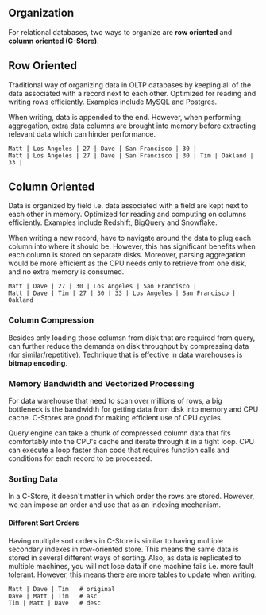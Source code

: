 ## Organization

For relational databases, two ways to organize are **row oriented** and **column oriented (C-Store)**.

## Row Oriented

Traditional way of organizing data in OLTP databases by keeping all of the data associated with a record next to each other. Optimized for reading and writing rows efficiently. Examples include MySQL and Postgres.

When writing, data is appended to the end. However, when performing aggregation, extra data columns are brought into memory before extracting relevant data which can hinder performance.

```
Matt | Los Angeles | 27 | Dave | San Francisco | 30 |
Matt | Los Angeles | 27 | Dave | San Francisco | 30 | Tim | Oakland | 33 |
```

## Column Oriented

Data is organized by field i.e. data associated with a field are kept next to each other in memory. Optimized for reading and computing on columns efficiently. Examples include Redshift, BigQuery and Snowflake.

When writing a new record, have to navigate around the data to plug each column into where it should be. However, this has significant benefits when each column is stored on separate disks. Moreover, parsing aggregation would be more efficient as the CPU needs only to retrieve from one disk, and no extra memory is consumed.

```
Matt | Dave | 27 | 30 | Los Angeles | San Francisco |
Matt | Dave | Tim | 27 | 30 | 33 | Los Angeles | San Francisco | Oakland
```

### Column Compression

Besides only loading those columsn from disk that are required from query, can further reduce the demands on disk throughput by compressing data (for similar/repetitive). Technique that is effective in data warehouses is **bitmap encoding**.

### Memory Bandwidth and Vectorized Processing

For data warehouse that need to scan over millions of rows, a big bottleneck is the bandwidth for getting data from disk into memory and CPU cache. C-Stores are good for making efficient use of CPU cycles.

Query engine can take a chunk of compressed column data that fits comfortably into the CPU's cache and iterate through it in a tight loop. CPU can execute a loop faster than code that requires function calls and conditions for each record to be processed.

### Sorting Data

In a C-Store, it doesn't matter in which order the rows are stored. However, we can impose an order and use that as an indexing mechanism.

#### Different Sort Orders

Having multiple sort orders in C-Store is similar to having multiple secondary indexes in row-oriented store. This means the same data is stored in several different ways of sorting. Also, as data is replicated to multiple machines, you will not lose data if one machine fails i.e. more fault tolerant. However, this means there are more tables to update when writing.

```
Matt | Dave | Tim   # original
Dave | Matt | Tim   # asc
Tim | Matt | Dave   # desc
```

